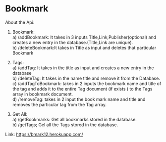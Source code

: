 # Bookmark

About the Api:  
1) Bookmark:  
a) /addBookmark: It takes in 3 inputs Title,Link,Publisher(optional) and creates a new entry in the database.(Title,Link are unique).      
b) /deleteBookmark:It takes in Title as input and deletes that particular Bookmark  


2. Tags:  
a) /addTag: It takes in the title as input and creates  a new entry in the database   
b) /deleteTag: It takes in the name title and remove it from the Database.  
c) /addTagToBookmark: takes in 2 inputs the bookmark name and title of the tag and adds it to the entire Tag document (if exists ) to the Tags array in bookmark document.  
d) /removeTag: takes in 2 input the book mark name and title and removes the particular tag from the Tag array.  

3) Get All:    
a) /getBookmarks: Get all bookmarks stored in the database.    
b) /getTags; Gel all the Tags stored in the database. 


Link: https://bmark12.herokuapp.com/  
